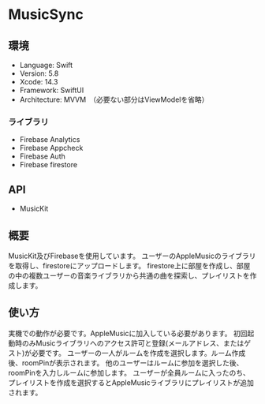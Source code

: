 # MusicSync
## 環境

- Language: Swift
- Version: 5.8
- Xcode: 14.3
- Framework: SwiftUI
- Architecture: MVVM　（必要ない部分はViewModelを省略）

### ライブラリ
- Firebase Analytics
- Firebase Appcheck
- Firebase Auth
- Firebase firestore

## API
- MusicKit

## 概要
MusicKit及びFirebaseを使用しています。
ユーザーのAppleMusicのライブラリを取得し、firestoreにアップロードします。
firestore上に部屋を作成し、部屋の中の複数ユーザーの音楽ライブラリから共通の曲を探索し、プレイリストを作成します。

## 使い方
実機での動作が必要です。AppleMusicに加入している必要があります。
初回起動時のみMusicライブラリへのアクセス許可と登録(メールアドレス、またはゲスト)が必要です。
ユーザーの一人がルームを作成を選択します。ルーム作成後、roomPinが表示されます。
他のユーザーはルームに参加を選択した後、roomPinを入力しルームに参加します。
ユーザーが全員ルームに入ったのち、プレイリストを作成を選択するとAppleMusicライブラリにプレイリストが追加されます。


